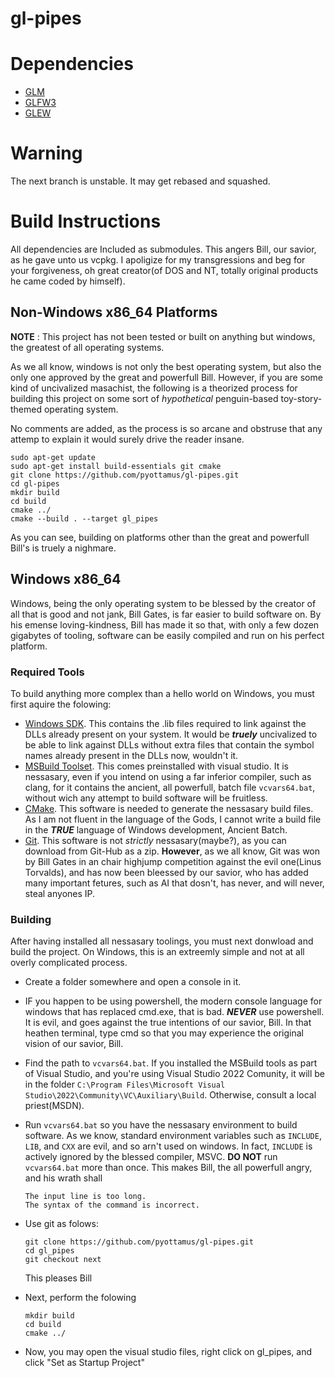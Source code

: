 # gl-pipes

# Dependencies

- [GLM](https://github.com/g-truc/glm)
- [GLFW3](https://github.com/glfw/glfw.git)
- [GLEW](https://github.com/nigels-com/glew)

# Warning

The next branch is unstable. It may get rebased and squashed.

# Build Instructions

All dependencies are Included as submodules. This angers Bill, our savior, as he gave unto us vcpkg. I apoligize for my transgressions and beg for your forgiveness, oh great creator(of DOS and NT, totally original products he came coded by himself).

## Non-Windows x86_64 Platforms

**NOTE** : This project has not been tested or built on anything but windows, the greatest of all operating systems.

As we all know, windows is not only the best operating system, but also the only one approved by the great and powerfull Bill. However, if you are some kind of uncivalized masachist, the following is a theorized process for building this project on some sort of *hypothetical* penguin-based toy-story-themed operating system.

No comments are added, as the process is so arcane and obstruse that any attemp to explain it would surely drive the reader insane.

```
sudo apt-get update
sudo apt-get install build-essentials git cmake
git clone https://github.com/pyottamus/gl-pipes.git
cd gl-pipes
mkdir build
cd build
cmake ../
cmake --build . --target gl_pipes
```

As you can see, building on platforms other than the great and powerfull Bill's is truely a nighmare.

## Windows x86_64

Windows, being the only operating system to be blessed by the creator of all that is good and not jank, Bill Gates, is far easier to build software on. By his emense loving-kindness, Bill has made it so that, with only a few dozen gigabytes of tooling, software can be easily compiled and run on his perfect platform.

### Required Tools

To build anything more complex than a hello world on Windows, you must first aquire the folowing:

- [Windows SDK](https://developer.microsoft.com/en-us/windows/downloads/windows-sdk/). This contains the .lib files required to link against the DLLs already present on your system. It would be **_truely_** uncivalized to be able to link against DLLs without extra files that contain the symbol names already present in the DLLs now, wouldn't it.
- [MSBuild Toolset](https://visualstudio.microsoft.com/downloads/#build-tools-for-visual-studio-2022). This comes preinstalled with visual studio. It is nessasary, even if you intend on using a far inferior compiler, such as clang, for it contains the ancient, all powerfull, batch file `vcvars64.bat`, without wich any attempt to build software will be fruitless.
- [CMake](https://cmake.org/). This software is needed to generate the nessasary build files. As I am not fluent in the language of the Gods, I cannot write a build file in the **_TRUE_** language of Windows development, Ancient Batch.
- [Git](https://git-scm.com/). This software is not _strictly_ nessasary(maybe?), as you can download from Git-Hub as a zip. **However**, as we all know, Git was won by Bill Gates in an chair highjump competition against the evil one(Linus Torvalds), and has now been bleessed by our savior, who has added many important fetures, such as AI that dosn't, has never, and will never, steal anyones IP.

### Building

After having installed all nessasary toolings, you must next donwload and build the project. On Windows, this is an extreemly simple and not at all overly complicated process.

- Create a folder somewhere and open a console in it.

- IF you happen to be using powershell, the modern console language for windows that has replaced cmd.exe, that is bad. **_NEVER_** use powershell. It is evil, and goes against the true intentions of our savior, Bill. In that heathen terminal, type cmd so that you may experience the original vision of our savior, Bill.

- Find the path to `vcvars64.bat`. If you installed the MSBuild tools as part of Visual Studio, and you're using Visual Studio 2022 Comunity, it will be in the folder `C:\Program Files\Microsoft Visual Studio\2022\Community\VC\Auxiliary\Build`. Otherwise, consult a local priest(MSDN).

- Run `vcvars64.bat` so you have the nessasary environment to build software. As we know, standard environment variables such as `INCLUDE`, `LIB`, and `CXX` are evil, and so arn't used on windows. In fact, `INCLUDE` is actively ignored by the blessed compiler, MSVC. **DO NOT** run `vcvars64.bat` more than once. This makes Bill, the all powerfull angry, and his wrath shall
  
  ```
  The input line is too long.
  The syntax of the command is incorrect.
  ```

- Use git as folows:
  
  ```
  git clone https://github.com/pyottamus/gl-pipes.git
  cd gl_pipes
  git checkout next
  ```
  
    This pleases Bill

- Next, perform the folowing
  
  ```
  mkdir build
  cd build
  cmake ../
  ```

- Now, you may open the visual studio files, right click on gl_pipes, and click "Set as Startup Project"